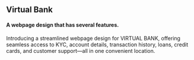 ## Virtual Bank
#### A webpage design that has several features.


Introducing a streamlined webpage design for VIRTUAL BANK, offering seamless access to KYC, account details, transaction history, loans, credit cards, and customer support—all in one convenient location.
